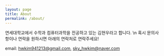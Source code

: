 ```yaml
---
layout: page
title: About
permalink: /about/
---
```


연세대학교에서 수학과 컴퓨터과학을 전공하고 있는 김현우라고 합니다. \n
혹시 문의사항이나 연락을 원하시면 아래의 연락처로 연락주세요!

email: hwkim941213@gmail.com, sky_hwkim@naver.com
